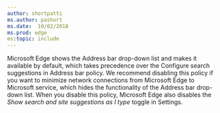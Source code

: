 ```yaml
---
author: shortpatti
ms.author: pashort
ms.date:  10/02/2018
ms.prod: edge
ms:topic: include
---
```


Microsoft Edge shows the Address bar drop-down list and makes it available by default, which takes precedence over the Configure search suggestions in Address bar policy. We recommend disabling this policy if you want to minimize network connections from Microsoft Edge to Microsoft service, which hides the functionality of the Address bar drop-down list. When you disable this policy, Microsoft Edge also disables the _Show search and site suggestions as I type_ toggle in Settings.